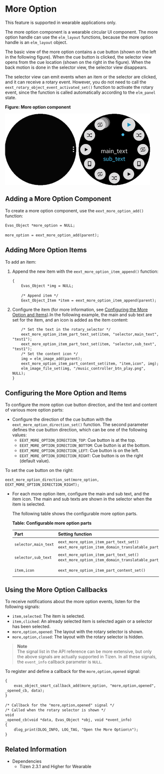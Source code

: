 # More Option

This feature is supported in wearable applications only.

The more option component is a wearable circular UI component. The more option handle can use the `elm_layout` functions, because the more option handle is an `elm_layout` object.

The basic view of the more option contains a cue button (shown on the left in the following figure). When the cue button is clicked, the selector view opens from the cue location (shown on the right in the figure). When the back motion is done in the selector view, the selector view disappears.

The selector view can emit events when an item or the selector are clicked, and it can receive a rotary event. However, you do not need to call the `eext_rotary_object_event_activated_set()` function to activate the rotary event, since the function is called automatically according to the `elm_panel` state.

**Figure: More option component**

![More option component](./media/more_option.png)

## Adding a More Option Component

To create a more option component, use the `eext_more_option_add()` function:

```
Evas_Object *more_option = NULL;

more_option = eext_more_option_add(parent);
```

## Adding More Option Items

To add an item:

1. Append the new item with the `eext_more_option_item_append()` function:

   ```
   {
       Evas_Object *img = NULL;

       /* Append item */
       Eext_Object_Item *item = eext_more_option_item_append(parent);
   ```

2. Configure the item (for more information, see [Configuring the More Option and Items](#configure)).In the following example, the main and sub text are set for the item, and an icon is added as the item content:

   ```
       /* Set the text in the rotary_selector */
       eext_more_option_item_part_text_set(item, "selector,main_text", "test1");
       eext_more_option_item_part_text_set(item, "selector,sub_text", "test1");
       /* Set the content icon */
       img = elm_image_add(parent);
       eext_more_option_item_part_content_set(item, "item,icon", img);
       elm_image_file_set(img, "/music_controller_btn_play.png", NULL);
   }
   ```

## Configuring the More Option and Items

To configure the more option cue button direction, and the text and content of various more option parts:

- Configure the direction of the cue button with the `eext_more_option_direction_set()` function. The second parameter defines the cue button direction, which can be one of the following values:  
  - `EEXT_MORE_OPTION_DIRECTION_TOP`: Cue button is at the top.
  - `EEXT_MORE_OPTION_DIRECTION_BOTTOM`: Cue button is at the bottom.
  - `EEXT_MORE_OPTION_DIRECTION_LEFT`: Cue button is on the left.
  - `EEXT_MORE_OPTION_DIRECTION_RIGHT`: Cue button is on the right (default value).

 To set the cue button on the right:

  ```
  eext_more_option_direction_set(more_option, EEXT_MORE_OPTION_DIRECTION_RIGHT);
  ```

- For each more option item, configure the main and sub text, and the item icon. The main and sub texts are shown in the selector when the item is selected.

  The following table shows the configurable more option parts.

  **Table: Configurable more option parts**

  | Part                 | Setting function                         | View                                     |
  |--------------------|-----------------------|--------------------------------|
  | `selector,main_text` | `eext_more_option_item_part_text_set()`<br> `eext_more_option_item_domain_translatable_part_text_set()` | ![main_text](./media/more_option_main.png) |
  | `selector,sub_text`  | `eext_more_option_item_part_text_set()`<br> `eext_more_option_item_domain_translatable_part_text_set()` | ![sub_text](./media/more_option_sub.png) |
  | `item,icon`          | `eext_more_option_item_part_content_set()` | ![Item content](./media/more_option_item.png) |

## Using the More Option Callbacks

To receive notifications about the more option events, listen for the following signals:

- `item,selected`: The item is selected.
- `item,clicked`: An already selected item is selected again or a selector has been selected.
- `more,option,opened`: The layout with the rotary selector is shown.
- `more,option,closed`: The layout with the rotary selector is hidden.

> **Note**  
> The signal list in the API reference can be more extensive, but only the above signals are actually supported in Tizen.
> In all these signals, the `event_info` callback parameter is `NULL`.

To register and define a callback for the `more,option,opened` signal:

```
{
    evas_object_smart_callback_add(more_option, "more,option,opened", _opened_cb, data);
}

/* Callback for the "more,option,opened" signal */
/* Called when the rotary selector is shown */
void
_opened_cb(void *data, Evas_Object *obj, void *event_info)
{
    dlog_print(DLOG_INFO, LOG_TAG, "Open the More Option\n");
}
```

## Related Information
- Dependencies
  - Tizen 2.3.1 and Higher for Wearable
